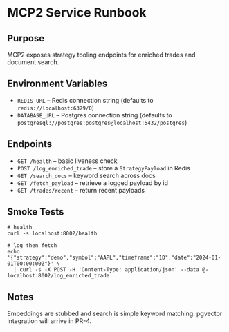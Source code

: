 # MCP2 Service Runbook

## Purpose
MCP2 exposes strategy tooling endpoints for enriched trades and document search.

## Environment Variables
- `REDIS_URL` – Redis connection string (defaults to `redis://localhost:6379/0`)
- `DATABASE_URL` – Postgres connection string (defaults to `postgresql://postgres:postgres@localhost:5432/postgres`)

## Endpoints
- `GET /health` – basic liveness check
- `POST /log_enriched_trade` – store a `StrategyPayload` in Redis
- `GET /search_docs` – keyword search across docs
- `GET /fetch_payload` – retrieve a logged payload by id
- `GET /trades/recent` – return recent payloads

## Smoke Tests
```
# health
curl -s localhost:8002/health

# log then fetch
echo '{"strategy":"demo","symbol":"AAPL","timeframe":"1D","date":"2024-01-01T00:00:00Z"}' \
  | curl -s -X POST -H 'Content-Type: application/json' --data @- localhost:8002/log_enriched_trade
```

## Notes
Embeddings are stubbed and search is simple keyword matching. pgvector integration will arrive in PR-4.
